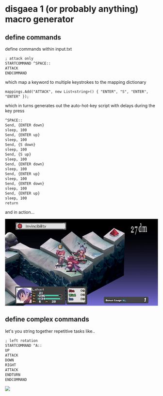 # disgaea 1 (or probably anything) macro generator

## define commands

define commands within input.txt

```
; attack only
STARTCOMMAND ^SPACE::
ATTACK
ENDCOMMAND
```
which map a keyword to multiple keystrokes to the mapping dictionary
```
mappings.Add("ATTACK", new List<string>() { "ENTER", "S", "ENTER", "ENTER" });
```
which in turns generates out the auto-hot-key script with delays during the key press
```
^SPACE::
Send, {ENTER down}
sleep, 100
Send, {ENTER up}
sleep, 100
Send, {S down}
sleep, 100
Send, {S up}
sleep, 100
Send, {ENTER down}
sleep, 100
Send, {ENTER up}
sleep, 100
Send, {ENTER down}
sleep, 100
Send, {ENTER up}
sleep, 100
return

```
and in action...

![](.img/readme1.gif)

## define complex commands

let's you string together repetitive tasks like..
```
; left rotation
STARTCOMMAND ^A::
UP
ATTACK
DOWN
RIGHT
ATTACK
ENDTURN
ENDCOMMAND
```
![](.img/readme2.gif)